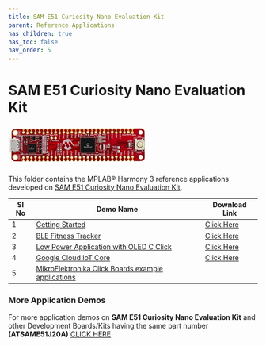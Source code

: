 ```yaml
---
title: SAM E51 Curiosity Nano Evaluation Kit
parent: Reference Applications
has_children: true
has_toc: false
nav_order: 5
---
```

# SAM E51 Curiosity Nano Evaluation Kit
<h4 align="left"> <img src = "image.jpg"> </h4>


This folder contains the MPLAB® Harmony 3 reference applications developed on [SAM E51 Curiosity Nano Evaluation Kit](https://www.microchip.com/DevelopmentTools/ProductDetails/PartNO/EV76S68A).   

|SI No| Demo Name | Download Link |
| --- | --- | -- |
| 1 | [Getting Started](./same51n_getting_started/readme.md) | [Click Here](https://github.com/Microchip-MPLAB-Harmony/reference_apps/releases/latest/download/same51n_getting_started.zip) |
| 2 | [BLE Fitness Tracker](./ble_fitness_tracker/readme.md) | [Click Here](https://github.com/Microchip-MPLAB-Harmony/reference_apps/releases/latest/download/ble_fitness_tracker.zip) |
| 3 | [Low Power Application with OLED C Click](./same51n_low_power_with_oled_c_click/readme.md) | [Click Here](https://github.com/Microchip-MPLAB-Harmony/reference_apps/releases/latest/download/same51n_low_power_with_oled_c_click.zip) |
| 4 | [Google Cloud IoT Core](./same51n_google_cloud_iot_core/readme.md) | [Click Here](https://github.com/Microchip-MPLAB-Harmony/reference_apps/releases/latest/download/same51n_google_cloud_iot_core.zip) |
| 5 | [MikroElektronika Click Boards example applications](./same51n_mikroe_click/readme.md) | |



### More Application Demos

For more application demos on **SAM E51 Curiosity Nano Evaluation Kit** and other Development Boards/Kits having the same part number **(ATSAME51J20A)** <a href="https://mplab-discover.microchip.com/v1/itemtype/com.microchip.ide.project?s0=ATSAME51J20A" target="_blank"> CLICK HERE </a>
